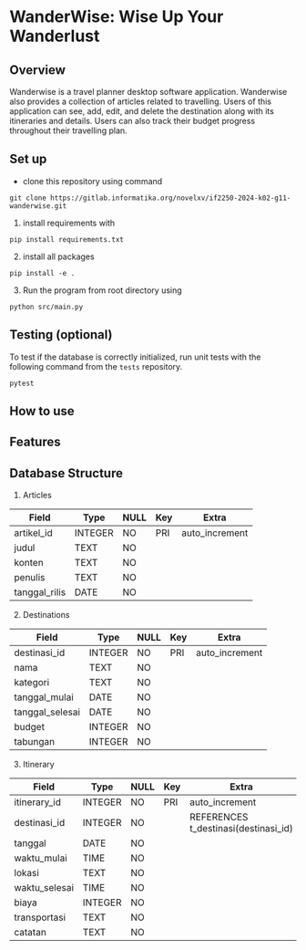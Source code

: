 # WanderWise: Wise Up Your Wanderlust

## Overview

Wanderwise is a travel planner desktop software application. Wanderwise also provides a collection of articles related to travelling. Users of this application can see, add, edit, and delete the destination along with its itineraries and details. Users can also track their budget progress throughout their travelling plan.

## Set up
- clone this repository using command
```
git clone https://gitlab.informatika.org/novelxv/if2250-2024-k02-g11-wanderwise.git
```
1. install requirements with
```
pip install requirements.txt
```
2. install all packages
```
pip install -e .
```
3. Run the program from root directory using
```
python src/main.py
```

## Testing (optional)
To test if the database is correctly initialized, run unit tests with the following command from the `tests` repository.
```
pytest
```

## How to use

## Features


## Database Structure

1. Articles

|     Field     |    Type   | NULL |   Key   |       Extra      |
| ------------- |  -------- | ---- | ------- | ---------------- |
| artikel_id    |  INTEGER  |  NO  |   PRI   |  auto_increment  |
| judul         |    TEXT   |  NO  |         |                  |
| konten        |    TEXT   |  NO  |         |                  |
| penulis       |    TEXT   |  NO  |         |                  |
| tanggal_rilis |    DATE   |  NO  |         |                  |

2. Destinations

|       Field     |    Type   | NULL |   Key   |       Extra      |
| --------------- |  -------- | ---- | ------- | ---------------- |
| destinasi_id    |  INTEGER  |  NO  |   PRI   | auto_increment   |
| nama            |    TEXT   |  NO  |         |                  |
| kategori        |    TEXT   |  NO  |         |                  |
| tanggal_mulai   |    DATE   |  NO  |         |                  |
| tanggal_selesai |    DATE   |  NO  |         |                  |
| budget          |  INTEGER  |  NO  |         |                  |
| tabungan        |  INTEGER  |  NO  |         |                  |

3. Itinerary

|       Field     |    Type   | NULL |   Key   |                 Extra              |
| --------------- |  -------- | ---- | ------- | ---------------------------------  |
| itinerary_id    |  INTEGER  |  NO  |   PRI   |            auto_increment          |
| destinasi_id    |  INTEGER  |  NO  |         |REFERENCES t_destinasi(destinasi_id)|
|     tanggal     |    DATE   |  NO  |         |                                    |
|  waktu_mulai    |    TIME   |  NO  |         |                                    |
|     lokasi      |    TEXT   |  NO  |         |                                    |
| waktu_selesai   |    TIME   |  NO  |         |                                    |
|     biaya       |  INTEGER  |  NO  |         |                                    |
|  transportasi   |    TEXT   |  NO  |         |                                    |
|    catatan      |    TEXT   |  NO  |         |                                    |